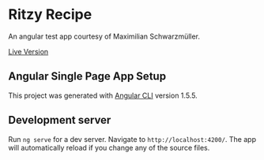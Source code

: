 # Ritzy Recipe

An angular test app courtesy of Maximilian Schwarzmüller.

[Live Version](https://s3.console.aws.amazon.com/s3/buckets/udemy-ritzy-recipe/?region=us-east-1&tab=properties)

## Angular Single Page App Setup

This project was generated with [Angular CLI](https://github.com/angular/angular-cli) version 1.5.5.

## Development server

Run `ng serve` for a dev server. Navigate to `http://localhost:4200/`. The app will automatically reload if you change any of the source files.

